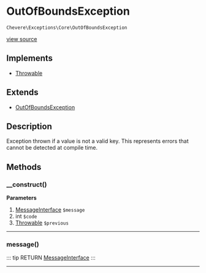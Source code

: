 # OutOfBoundsException

`Chevere\Exceptions\Core\OutOfBoundsException`

[view source](https://github.com/chevere/chevere/blob/master/exceptions/Core/OutOfBoundsException.php)

## Implements

- [Throwable](https://www.php.net/manual/class.throwable)
## Extends

- [OutOfBoundsException](https://www.php.net/manual/class.outofboundsexception)

## Description

Exception thrown if a value is not a valid key. This represents errors that cannot be detected at compile time.

## Methods

### __construct()

**Parameters**

1. [MessageInterface](../../Interfaces/Message/MessageInterface.md) `$message`
2. int `$code`
3. [Throwable](https://www.php.net/manual/class.throwable) `$previous`

---

### message()

::: tip RETURN
[MessageInterface](../../Interfaces/Message/MessageInterface.md)
:::


---

